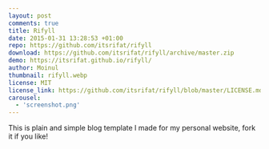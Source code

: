 ```yaml
---
layout: post
comments: true
title: Rifyll
date: 2015-01-31 13:28:53 +01:00
repo: https://github.com/itsrifat/rifyll
download: https://github.com/itsrifat/rifyll/archive/master.zip
demo: https://itsrifat.github.io/rifyll/
author: Moinul
thumbnail: rifyll.webp
license: MIT
license_link: https://github.com/itsrifat/rifyll/blob/master/LICENSE.md
carousel:
  - 'screenshot.png'
---
```


This is plain and simple blog template I made for my personal website, fork it if you like!
